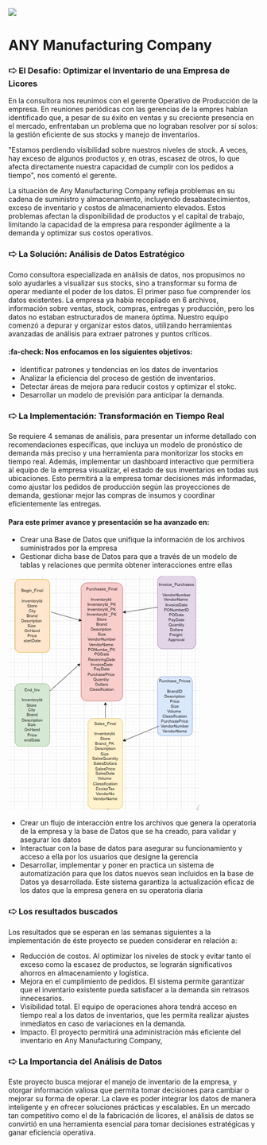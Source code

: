 ![](file:///home/silvina/Documentos/ANY )

# ANY Manufacturing Company

### 🢧 El Desafío: Optimizar el Inventario de una Empresa de Licores

En la consultora nos reunimos con el gerente Operativo de Producción de la empresa. En reuniones periódicas con las gerencias de la empres habían identificado que, a pesar de su éxito en ventas y su creciente presencia en el mercado, enfrentaban un problema que no lograban resolver por sí solos: la gestión eficiente de sus stocks y manejo de inventarios.

"Estamos perdiendo visibilidad sobre nuestros niveles de stock. A veces, hay exceso de algunos productos y, en otras, escasez de otros, lo que afecta directamente nuestra capacidad de cumplir con los pedidos a tiempo", nos comentó el gerente.

La situación de Any Manufacturing Company refleja problemas en su cadena de suministro y almacenamiento, incluyendo desabastecimientos, exceso de inventario y costos de almacenamiento elevados. Estos problemas afectan la disponibilidad de productos y el capital de trabajo, limitando la capacidad de la empresa para responder ágilmente a la demanda y optimizar sus costos operativos.

### 🢧 La Solución: Análisis de Datos Estratégico

Como consultora especializada en análisis de datos, nos propusimos no solo ayudarles a visualizar sus stocks, sino a transformar su forma de operar mediante el poder de los datos. El primer paso fue comprender los datos existentes. La empresa ya había recopilado en 6 archivos, información sobre ventas, stock, compras, entregas y producción, pero los datos no estaban estructurados de manera óptima. Nuestro equipo comenzó a depurar y organizar estos datos, utilizando herramientas avanzadas de análisis para extraer patrones y puntos críticos.

#### :fa-check: Nos enfocamos en los siguientes objetivos:

- Identificar patrones y tendencias en los datos de inventarios
- Analizar la eficiencia del proceso de gestión de inventarios.
- Detectar áreas de mejora para reducir costos y optimizar el stokc.
- Desarrollar un modelo de previsión para anticipar la demanda.

### 🢧 La Implementación: Transformación en Tiempo Real

Se requiere 4 semanas de análisis, para presentar un informe detallado con recomendaciones específicas, que incluya un modelo de pronóstico de demanda más preciso y una herramienta para monitorizar los stocks en tiempo real. Además, implementar un dashboard interactivo que permitiera al equipo de la empresa visualizar, el estado de sus inventarios en todas sus ubicaciones. Esto permitirá a la empresa tomar decisiones más informadas, como ajustar los pedidos de producción según las proyecciones de demanda, gestionar mejor las compras de insumos y coordinar eficientemente las entregas.

#### Para este primer avance y presentación se ha avanzado en:

- Crear una Base de Datos que unifique la información de los archivos suministrados por la empresa
- Gestionar dicha base de Datos para que a través de un modelo de tablas y relaciones que permita obtener interacciones entre ellas

![Modelo DER](https://github.com/laurablancoab/Any-Manufacturing-Company/blob/EDA-Python/modelo.PNG "Modelo DER")

- Crear un flujo de interacción entre los archivos que genera la operatoria de la empresa y la base de Datos que se ha creado, para validar y asegurar los datos
- Interactuar con la base de datos para asegurar su funcionamiento y acceso a ella por los usuarios que designe la gerencia
- Desarrollar, implementar y poner en practica un sistema de automatización para que los datos nuevos sean incluidos en la base de Datos ya desarrollada. Este sistema garantiza la actualización eficaz de los datos que la empresa genera en su operatoria diaria

### 🢧 Los resultados buscados

Los resultados que se esperan en las semanas siguientes a la implementación de éste proyecto se pueden considerar en relación a:

- Reducción de costos. Al optimizar los niveles de stock y evitar tanto el exceso como la escasez de productos, se lograrán significativos ahorros en almacenamiento y logística.
- Mejora en el cumplimiento de pedidos. El sistema permite garantizar que el inventario existente pueda satisfacer a la demanda sin retrasos innecesarios.
- Visibilidad total. El equipo de operaciones ahora tendrá acceso en tiempo real a los datos de inventarios, que les permita realizar ajustes inmediatos en caso de variaciones en la demanda.
- Impacto. El proyecto permitirá una administración más eficiente del inventario en Any Manufacturing Company,

### 🢧 La Importancia del Análisis de Datos

Este proyecto busca mejorar el manejo de inventario de la empresa, y otorgar información valiosa que permita tomar decisiones para cambiar o mejorar su forma de operar. La clave es poder integrar los datos de manera inteligente y en ofrecer soluciones prácticas y escalables. En un mercado tan competitivo como el de la fabricación de licores, el análisis de datos se convirtió en una herramienta esencial para tomar decisiones estratégicas y ganar eficiencia operativa.
